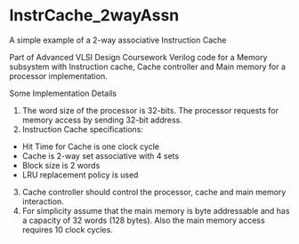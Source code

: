 # InstrCache_2wayAssn
A simple example of a 2-way associative Instruction Cache 

Part of Advanced VLSI Design Coursework
Verilog code for a Memory subsystem with Instruction cache, Cache controller and Main memory for a processor implementation.

Some Implementation Details
1. The word size of the processor is 32-bits. The processor requests for memory access by
sending 32-bit address.
2. Instruction Cache specifications:
  - Hit Time for Cache is one clock cycle
  - Cache is 2-way set associative with 4 sets
  - Block size is 2 words
  - LRU replacement policy is used
3. Cache controller should control the processor, cache and main memory interaction.
4. For simplicity assume that the main memory is byte addressable and has a capacity of
32 words (128 bytes). Also the main memory access requires 10 clock cycles. 
